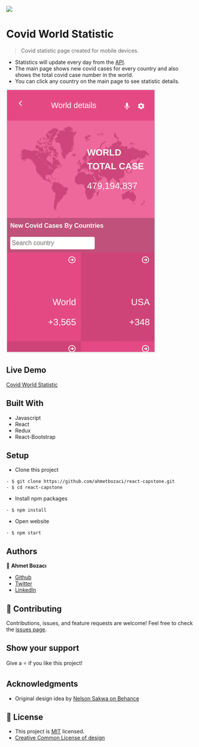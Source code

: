 [![](https://img.shields.io/badge/Microverse-blueviolet)](https://www.microverse.org/?grsf=04r25h)

# Covid World Statistic 
 > Covid statistic page created for mobile devices.

- Statistics will update every day from the [API](https://covid-19.dataflowkit.com/).
- The main page shows new covid cases for every country and also shows the total covid case number in the world.
- You can click any country on the main page to see statistic details.

![Demo](demo.gif)

## Live Demo

[Covid World Statistic](https://covid-world-statistic.netlify.app/)
## Built With

- Javascript
- React
- Redux
- React-Bootstrap




## Setup
- Clone this project
```
- $ git clone https://github.com/ahmetbozaci/react-capstone.git
- $ cd react-capstone
```
- Install npm packages
```
- $ npm install
```
- Open website
```
- $ npm start
```
## Authors

👤 **Ahmet Bozacı**
- [Github](https://github.com/ahmetbozaci)
- [Twitter](https://twitter.com/ahmtbozaci)
- [LinkedIn](https://www.linkedin.com/in/ahmetbozaci/)

## 🤝 Contributing

Contributions, issues, and feature requests are welcome!
Feel free to check the [issues page](../../issues/).

## Show your support
Give a ⭐️ if you like this project!

## Acknowledgments
* Original design idea by [Nelson Sakwa on Behance](https://www.behance.net/sakwadesignstudio)
  
## 📝 License

* This project is [MIT](./LICENSE) licensed.
* [Creative Common License of design](https://creativecommons.org/licenses/by-nc/4.0/)

